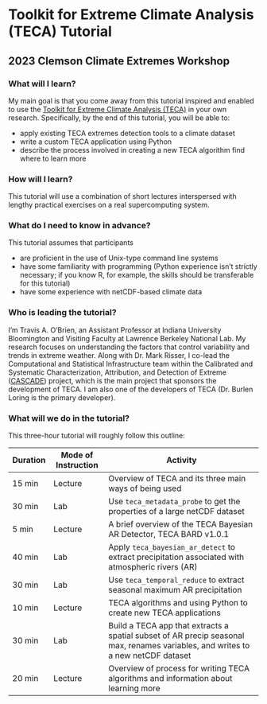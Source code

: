 # Toolkit for Extreme Climate Analysis (TECA) Tutorial
## 2023 Clemson Climate Extremes Workshop

### What will I learn?
My main goal is that you come away from this tutorial inspired and enabled to use the [Toolkit for Extreme Climate Analysis (TECA)](https://teca.readthedocs.io/en/latest/?badge=latest#) in your own research.  Specifically, by the end of this tutorial, you will be able to:

* apply existing TECA extremes detection tools to a climate dataset
* write a custom TECA application using Python
* describe the process involved in creating a new TECA algorithm find where to learn more

### How will I learn?

This tutorial will use a combination of short lectures interspersed with lengthy practical exercises on a real supercomputing system.

### What do I need to know in advance?

This tutorial assumes that participants

* are proficient in the use of Unix-type command line systems
* have some familiarity with programming (Python experience isn’t strictly necessary; if you know R, for example, the skills should be transferable for this tutorial)
* have some experience with netCDF-based climate data

### Who is leading the tutorial?
I’m Travis A. O’Brien, an Assistant Professor at Indiana University Bloomington and Visiting Faculty at Lawrence Berkeley National Lab.  My research focuses on understanding the factors that control variability and trends in extreme weather. Along with Dr. Mark Risser, I co-lead the Computational and Statistical Infrastructure team within the Calibrated and Systematic Characterization, Attribution, and Detection of Extreme ([CASCADE](https://cascade.lbl.gov/)) project, which is the main project that sponsors the development of TECA.  I am also one of the developers of TECA (Dr. Burlen Loring is the primary developer).

### What will we do in the tutorial?

This three-hour tutorial will roughly follow this outline:

| Duration | Mode of Instruction | Activity |
| -------- | ------------------- | -------- |
| 15 min | Lecture | Overview of TECA and its three main ways of being used |
| 30 min | Lab | Use `teca_metadata_probe` to get the properties of a large netCDF dataset |
| 5 min | Lecture | A brief overview of the TECA Bayesian AR Detector, TECA BARD v1.0.1 |
| 40 min | Lab | Apply `teca_bayesian_ar_detect` to extract precipitation associated with atmospheric rivers (AR) |
| 30 min | Lab | Use `teca_temporal_reduce` to extract seasonal maximum AR precipitation |
| 10 min | Lecture | TECA algorithms and using Python to create new TECA applications |
| 30 min | Lab | Build a TECA app that extracts a spatial subset of AR precip seasonal max, renames variables, and writes to a new netCDF dataset |
| 20 min | Lecture | Overview of process for writing TECA algorithms and information about learning more |

